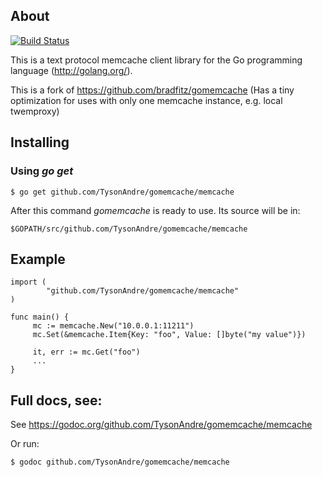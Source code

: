 ## About

[![Build Status](https://travis-ci.org/TysonAndre/gomemcache.svg?branch=master)](https://travis-ci.org/TysonAndre/gomemcache)

This is a text protocol memcache client library for the Go programming language
(http://golang.org/).

This is a fork of https://github.com/bradfitz/gomemcache
(Has a tiny optimization for uses with only one memcache instance, e.g. local twemproxy)

## Installing

### Using *go get*

    $ go get github.com/TysonAndre/gomemcache/memcache

After this command *gomemcache* is ready to use. Its source will be in:

    $GOPATH/src/github.com/TysonAndre/gomemcache/memcache

## Example

    import (
            "github.com/TysonAndre/gomemcache/memcache"
    )

    func main() {
         mc := memcache.New("10.0.0.1:11211")
         mc.Set(&memcache.Item{Key: "foo", Value: []byte("my value")})

         it, err := mc.Get("foo")
         ...
    }

## Full docs, see:

See https://godoc.org/github.com/TysonAndre/gomemcache/memcache

Or run:

    $ godoc github.com/TysonAndre/gomemcache/memcache

